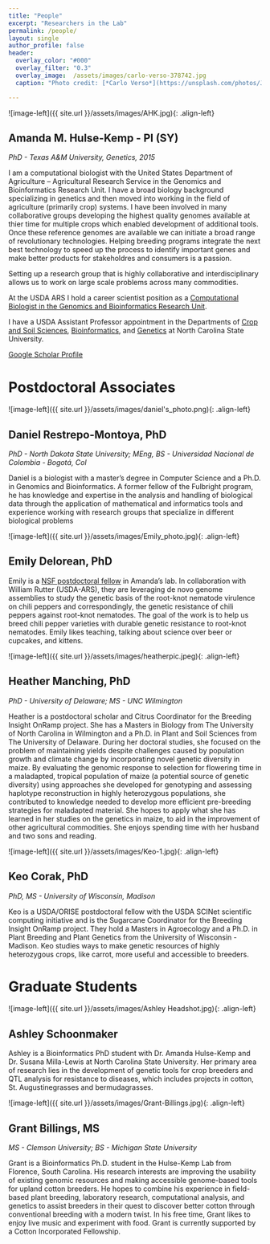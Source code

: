 ```yaml
---
title: "People"
excerpt: "Researchers in the Lab"
permalink: /people/
layout: single
author_profile: false
header:
  overlay_color: "#000"
  overlay_filter: "0.3"
  overlay_image:  /assets/images/carlo-verso-378742.jpg
  caption: "Photo credit: [*Carlo Verso*](https://unsplash.com/photos/Jc-4LqyuSno)"

---
```



![image-left]({{ site.url }}/assets/images/AHK.jpg){: .align-left}
## Amanda M. Hulse-Kemp - PI (SY)
_PhD - Texas A&M University, Genetics, 2015_

I am a computational biologist with the United States Department of Agriculture – Agricultural Research Service in the Genomics and Bioinformatics Research Unit. I have a broad biology background specializing in genetics and then moved into working in the field of agriculture (primarily crop) systems. I have been involved in many collaborative groups developing the highest quality genomes available at thier time for multiple crops which enabled development of additional tools. Once these reference genomes are available we can initiate a broad range of revolutionary technologies. Helping breeding programs integrate the next best technology to speed up the process to identify important genes and make better products for stakeholdres and consumers is a passion.  

Setting up a research group that is highly collaborative and interdisciplinary allows us to work on large scale problems across many commodities.  

At the USDA ARS I hold a career scientist position as a [Computational Biologist in the Genomics and Bioinformatics Research Unit](https://www.ars.usda.gov/southeast-area/stoneville-ms/genomics-and-bioinformatics-research/people/amanda-hulse-kemp/).

I have a USDA Assistant Professor appointment in the Departments of [Crop and Soil Sciences](https://cals.ncsu.edu/crop-and-soil-sciences/people/amhulse/), [Bioinformatics](https://brc.ncsu.edu/genomics/bioinformatics), and [Genetics](https://genetics.sciences.ncsu.edu/people/amhulse/) at North Carolina State University.

[Google Scholar Profile](https://scholar.google.com/citations?user=1Uc302gAAAAJ&hl=en&oi=ao)


# Postdoctoral Associates

![image-left]({{ site.url }}/assets/images/daniel's_photo.png){: .align-left}
## Daniel Restrepo-Montoya, PhD
_PhD - North Dakota State University; MEng, BS - Universidad Nacional de Colombia - Bogotá, Col_

Daniel is a biologist with a master’s degree in Computer Science and a Ph.D. in Genomics and Bioinformatics. A former fellow of the Fulbright program, he has knowledge and expertise in the analysis and handling of biological data through the application of mathematical and informatics tools and experience working with research groups that specialize in different biological problems

![image-left]({{ site.url }}/assets/images/Emily_photo.jpg){: .align-left}
## Emily Delorean, PhD
Emily is a [NSF postdoctoral fellow](https://www.nsf.gov/awardsearch/showAward?AWD_ID=2010930&HistoricalAwards=false) in Amanda’s lab. In collaboration with William Rutter (USDA-ARS), they are leveraging de novo genome assemblies to study the genetic basis of the root-knot nematode virulence on chili peppers and correspondingly, the genetic resistance of chili peppers against root-knot nematodes. The goal of the work is to help us breed chili pepper varieties with durable genetic resistance to root-knot nematodes. Emily likes teaching, talking about science over beer or cupcakes, and kittens.

![image-left]({{ site.url }}/assets/images/heatherpic.jpeg){: .align-left}
## Heather Manching, PhD
_PhD - University of Delaware; MS - UNC Wilmington_

Heather is a postdoctoral scholar and Citrus Coordinator for the Breeding Insight OnRamp project. She has a Masters in Biology from The University of North Carolina in Wilmington and a Ph.D. in Plant and Soil Sciences from The University of Delaware. During her doctoral studies, she focused on the problem of maintaining yields despite challenges caused by population growth and climate change by incorporating novel genetic diversity in maize. By evaluating the genomic response to selection for flowering time in a maladapted, tropical population of maize (a potential source of genetic diversity) using approaches she developed for genotyping and assessing haplotype reconstruction in highly heterozygous populations, she contributed to knowledge needed to develop more efficient pre-breeding strategies for maladapted material. She hopes to apply what she has learned in her studies on the genetics in maize, to aid in the improvement of other agricultural commodities. She enjoys spending time with her husband and two sons and reading. 


![image-left]({{ site.url }}/assets/images/Keo-1.jpg){: .align-left}
## Keo Corak, PhD
_PhD, MS - University of Wisconsin, Madison_

Keo is a USDA/ORISE postdoctoral fellow  with the USDA  SCINet scientific computing initiative and is the Sugarcane Coordinator for the Breeding Insight OnRamp project. They hold a Masters in Agroecology and a Ph.D. in Plant Breeding and Plant Genetics from the University of Wisconsin - Madison. Keo studies ways to make genetic resources of highly heterozygous crops, like carrot, more useful and accessible to breeders. 


# Graduate Students 

![image-left]({{ site.url }}/assets/images/Ashley Headshot.jpg){: .align-left}
## Ashley Schoonmaker

Ashley is a Bioinformatics PhD student with Dr. Amanda Hulse-Kemp and Dr. Susana Milla-Lewis at North Carolina State University.  Her primary area of research lies in the development of genetic tools for crop breeders and QTL analysis for resistance to diseases, which includes projects in cotton, St. Augustinegrasses and bermudagrasses.  


![image-left]({{ site.url }}/assets/images/Grant-Billings.jpg){: .align-left}
## Grant Billings, MS
_MS - Clemson University; BS - Michigan State University_

Grant is a Bioinformatics Ph.D. student in the Hulse-Kemp Lab from Florence, South Carolina. His research interests are improving the usability of existing genomic resources and making accessible genome-based tools for upland cotton breeders. He hopes to combine his experience in field-based plant breeding, laboratory research, computational analysis, and genetics to assist breeders in their quest to discover better cotton through conventional breeding with a modern twist. In his free time, Grant likes to enjoy live music and experiment with food. Grant is currently supported by a Cotton Incorporated Fellowship.





